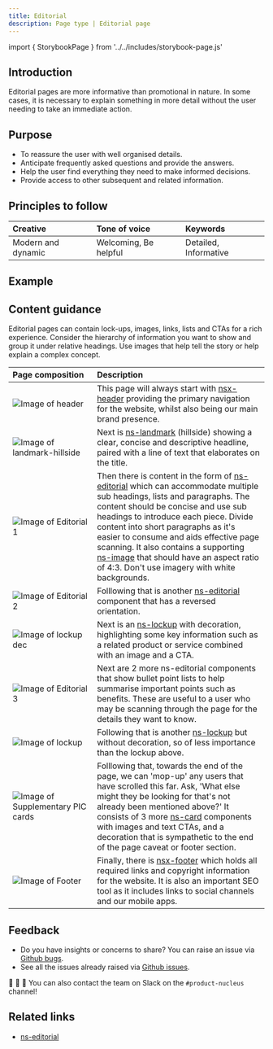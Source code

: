 ```yaml
---
title: Editorial
description: Page type | Editorial page
---
```


import { StorybookPage } from '../../includes/storybook-page.js'

## Introduction

Editorial pages are more informative than promotional in nature. In some cases, it is necessary to explain something in more detail without the user needing to take an immediate action.

## Purpose

* To reassure the user with well organised details.
* Anticipate frequently asked questions and provide the answers.
* Help the user find everything they need to make informed decisions.
* Provide access to other subsequent and related information.

## Principles to follow

| Creative | Tone of voice | Keywords |
| :--- | :--- | :--- |
| Modern and dynamic | Welcoming, Be helpful | Detailed, Informative |

## Example

<StorybookPage story="examples-page-types--editorial"></StorybookPage>

## Content guidance

Editorial pages can contain lock-ups, images, links, lists and CTAs for a rich experience. Consider the hierarchy of information you want to show and group it under relative headings. Use images that help tell the story or help explain a complex concept.

| Page&nbsp;composition | Description |
| :--- | :--- |
| ![Image of header](https://user-images.githubusercontent.com/78355810/121555708-250d1f00-ca0b-11eb-86b9-df4a65ccfb60.png) | This page will always start with [nsx-header](/components/nsx-header.md) providing the primary navigation for the website, whilst also being our main brand presence. |
| ![Image of landmark-hillside](https://user-images.githubusercontent.com/78355810/124106145-d972f180-da5b-11eb-8acf-c72850d9c665.png) | Next is [ns-landmark](/components/ns-landmark.md) (hillside) showing a clear, concise and descriptive headline, paired with a line of text that elaborates on the title. |
| ![Image of Editorial 1](https://user-images.githubusercontent.com/78355810/124105596-46d25280-da5b-11eb-8f4b-4aa88b4de26a.png) | Then there is content in the form of [ns-editorial](/components/ns-editorial.md) which can accommodate multiple sub headings, lists and paragraphs. The content should be concise and use sub headings to introduce each piece. Divide content into short paragraphs as it's easier to consume and aids effective page scanning. It also contains a supporting [ns-image](/components/nsx-footer.md) that should have an aspect ratio of 4:3. Don't use imagery with white backgrounds. |
| ![Image of Editorial 2](https://user-images.githubusercontent.com/78355810/124105682-5fdb0380-da5b-11eb-994e-6274f626f816.png) | Folllowing that is another [ns-editorial](/components/ns-editorial.md) component that has a reversed orientation. |
| ![Image of lockup dec](https://user-images.githubusercontent.com/78355810/124105862-8ef17500-da5b-11eb-8a3f-4e4a8b42ebd7.png) | Next is an [ns-lockup](/components/ns-lockup.md) with decoration, highlighting some key information such as a related product or service combined with an image and a CTA. |
| ![Image of Editorial 3](https://user-images.githubusercontent.com/78355810/124105776-78e3b480-da5b-11eb-8ec8-daca2c4cae6c.png) | Next are 2 more ns-editorial components that show bullet point lists to help summarise important points such as benefits. These are useful to a user who may be scanning through the page for the details they want to know. |
| ![Image of lockup](https://user-images.githubusercontent.com/78355810/124105951-a4ff3580-da5b-11eb-83c8-2edd3e5b0348.png) | Following that is another [ns-lockup](/components/ns-lockup.md) but without decoration, so of less importance than the lockup above. |
| ![Image of Supplementary PIC cards](https://user-images.githubusercontent.com/78355810/124106004-b8aa9c00-da5b-11eb-8839-890c4db4de2e.png) | Folllowing that, towards the end of the page, we can 'mop-up' any users that have scrolled this far. Ask, 'What else might they be looking for that's not already been mentioned above?' It consists of 3 more [ns-card](/components/ns-card.md) components with images and text CTAs, and a decoration that is sympathetic to the end of the page caveat or footer section. |
| ![Image of Footer](https://user-images.githubusercontent.com/78355810/121567323-57704980-ca16-11eb-9951-598055b9808c.png) | Finally, there is [nsx-footer](/components/nsx-footer.md) which holds all required links and copyright information for the website. It is also an important SEO tool as it includes links to social channels and our mobile apps. |

## Feedback

* Do you have insights or concerns to share? You can raise an issue via [Github bugs](https://github.com/ConnectedHomes/nucleus/issues/new?assignees=&labels=Bug&template=a--bug-report.md&title=[bug]%20[page-type-editorial]).
* See all the issues already raised via [Github issues](https://github.com/connectedHomes/nucleus/issues?utf8=%E2%9C%93&q=is%3Aopen+is%3Aissue+label%3ABug+[page-type-editorial]).

💩 🎉 🦄 You can also contact the team on Slack on the `#product-nucleus` channel!

## Related links

* [ns-editorial](components/ns-editorial.md)